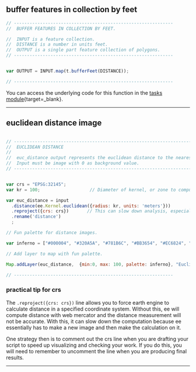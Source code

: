 ## buffer features in collection by feet  

```js
// -------------------------------------------------------------
//  BUFFER FEATURES IN COLLECTION BY FEET.

//  INPUT is a feature collection. 
//  DISTANCE is a number in units feet.
//  OUTPUT is a single part feature collection of polygons. 
// -------------------------------------------------------------

```

```js  

var OUTPUT = INPUT.map(t.bufferFeet(DISTANCE));

// -------------------------------------------------------------

```

You can access the underlying code for this function in the [tasks module][tasks-module]{target=_blank}. 

---  

## euclidean distance image    

```js

// -----------------------------------------------------------------------------
//  EUCLIDEAN DISTANCE
//
//  euc_distance output represents the euclidean distance to the nearest non-zero pixel of input.
//  Input must be image with 0 as background value.
// -----------------------------------------------------------------------------

```
```js

var crs = "EPSG:32145";
var kr = 100;                   // Diameter of kernel, or zone to compute distance over. 

var euc_distance = input
  .distance(ee.Kernel.euclidean({radius: kr, units: 'meters'}))
  .reproject({crs: crs})       // This can slow down analysis, especially over large extents.                                   
  .rename('distance')
  ;

// Fun palette for distance images. 

var inferno = ["#000004", "#320A5A", "#781B6C", "#BB3654", "#EC6824", "#FBB41A", "#FCFFA4"].reverse();

// Add layer to map with fun palette. 

Map.addLayer(euc_distance,  {min:0, max: 100, palette: inferno}, "Euclidean distance image", false);

// -------------------------------------------------------------

```
### practical tip for crs  

The ``` .reproject({crs: crs}) ``` line allows you to force earth engine to calculate distance in a specified coordinate system. Without this, ee will compute distance with web mercator and the distance measurement will not be accurate. With this, it can slow down the computation because ee essentially has to make a new image and then make the calculation on it.  

One strategy then is to comment out the crs line when you are drafting your script to speed up visualizing and checking your work. If you do this, you will need to remember to uncomment the line when you are producing final results.  

---  

[buffer-feet]: ../methods/distance.md#buffer-features-in-collection-by-feet  
[distance-euc]: ../methods/distance.md#euclidean-distance-image  

[tasks-module]: https://code.earthengine.google.com/?accept_repo=users/jhowarth/public  